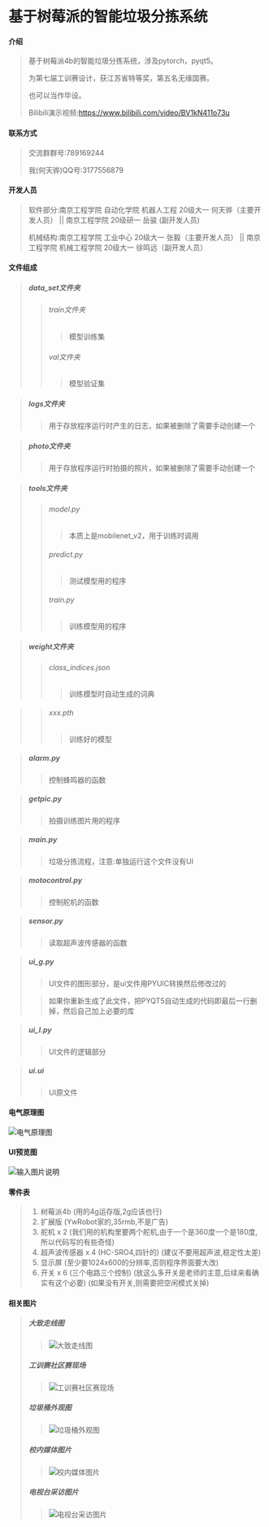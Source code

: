 # 基于树莓派的智能垃圾分拣系统


#### 介绍
>基于树莓派4b的智能垃圾分拣系统，涉及pytorch，pyqt5。
>
>为第七届工训赛设计，获江苏省特等奖，第五名无缘国赛。
>
>也可以当作毕设。
>
>Bilibili演示视频:https://www.bilibili.com/video/BV1kN411o73u


#### 联系方式
>交流群群号:789169244
>
>我(何天骅)QQ号:3177556879


#### 开发人员
>软件部分:南京工程学院 自动化学院 机器人工程 20级大一 何天骅（主要开发人员） || 南京工程学院 20级研一 岳骏 (副开发人员)
>
>机械结构:南京工程学院 工业中心 20级大一 张毅（主要开发人员） || 南京工程学院 机械工程学院 20级大一 徐鸣远（副开发人员）


#### 文件组成

>##### data_set文件夹
>>###### train文件夹
>>>模型训练集
>>###### val文件夹
>>>模型验证集

>##### logs文件夹
>>用于存放程序运行时产生的日志，如果被删除了需要手动创建一个

>##### photo文件夹
>>用于存放程序运行时拍摄的照片，如果被删除了需要手动创建一个

>##### tools文件夹
>>###### model.py
>>>本质上是mobilenet_v2，用于训练时调用
>>###### predict.py
>>>测试模型用的程序
>>###### train.py
>>>训练模型用的程序

>##### weight文件夹
>>###### class_indices.json
>>>训练模型时自动生成的词典

>>###### xxx.pth
>>>训练好的模型

>##### alarm.py
>>控制蜂鸣器的函数

>##### getpic.py
>>拍摄训练图片用的程序

>##### main.py
>>垃圾分拣流程，注意:单独运行这个文件没有UI

>##### motocontrol.py
>>控制舵机的函数

>##### sensor.py
>>读取超声波传感器的函数

>##### ui_g.py
>>UI文件的图形部分，是ui文件用PYUIC转换然后修改过的
>
>>如果你重新生成了此文件，把PYQT5自动生成的代码即最后一行删掉，然后自己加上必要的库

>##### ui_l.py
>>UI文件的逻辑部分

>##### ui.ui
>>UI原文件

#### 电气原理图
![电气原理图](https://images.gitee.com/uploads/images/2021/0501/131846_afd4c5d9_8347966.png "yuanlitu.png")

#### UI预览图
![输入图片说明](https://images.gitee.com/uploads/images/2021/1015/193533_634f978e_8347966.png "ui界面预览图.png")

#### 零件表
>1. 树莓派4b (用的4g运存版,2g应该也行)
>2. 扩展版 (YwRobot家的,35rmb,不是广告)
>3. 舵机 x 2 (我们用的机构里要两个舵机,由于一个是360度一个是180度,所以代码写的有些奇怪)
>4. 超声波传感器 x 4 (HC-SRO4,四针的) (建议不要用超声波,稳定性太差)
>5. 显示屏 (至少要1024x600的分辨率,否则程序界面要大改)
>6. 开关 x 6 (三个电路三个控制) (放这么多开关是老师的主意,后续来看确实有这个必要) (如果没有开关,则需要把空闲模式关掉)

#### 相关图片
>##### 大致走线图
>>![大致走线图](https://images.gitee.com/uploads/images/2021/0503/192743_9ada2d26_8347966.png "3.png")
>##### 工训赛社区赛现场
>>![工训赛社区赛现场](https://images.gitee.com/uploads/images/2021/0503/192651_54492313_8347966.png "2.png")
>##### 垃圾桶外观图
>>![垃圾桶外观图](https://images.gitee.com/uploads/images/2021/0503/192506_8f03823e_8347966.png "1.png")
>##### 校内媒体图片
>>![校内媒体图片](https://images.gitee.com/uploads/images/2021/0503/192556_7e0475dc_8347966.jpeg "mmexport1620040617070.jpg")
>##### 电视台采访图片
>>![电视台采访图片](https://images.gitee.com/uploads/images/2021/0503/192417_5917d487_8347966.png "9ROI9K2PJHH_04}%U$THDLW(1).png")
